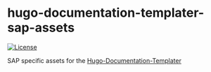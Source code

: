 # hugo-documentation-templater-sap-assets

[![License](https://img.shields.io/badge/License-Apache%202.0-blue.svg)](LICENSE)

SAP specific assets for the [Hugo-Documentation-Templater](https://github.com/sapcc/hugo-documentation-templater)

